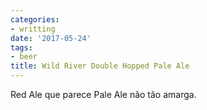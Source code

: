 ```yaml
---
categories:
- writting
date: '2017-05-24'
tags:
- beer
title: Wild River Double Hopped Pale Ale
---
```


Red Ale que parece Pale Ale não tão amarga.